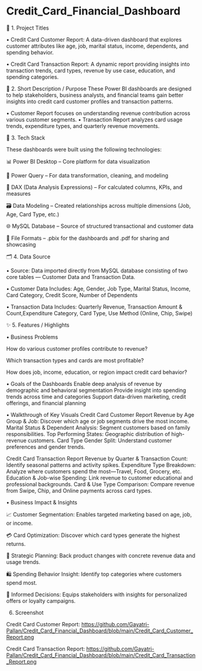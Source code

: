 # Credit_Card_Financial_Dashboard
📌 1. Project Titles

• Credit Card Customer Report:
A data-driven dashboard that explores customer attributes like age, job, marital status, income, dependents, and spending behavior.

• Credit Card Transaction Report:
A dynamic report providing insights into transaction trends, card types, revenue by use case, education, and spending categories.

🎯 2. Short Description / Purpose
These Power BI dashboards are designed to help stakeholders, business analysts, and financial teams gain better insights into credit card customer profiles and transaction patterns.

• Customer Report focuses on understanding revenue contribution across various customer segments.
• Transaction Report analyzes card usage trends, expenditure types, and quarterly revenue movements.

🧰 3. Tech Stack

These dashboards were built using the following technologies:

📊 Power BI Desktop – Core platform for data visualization

🔄 Power Query – For data transformation, cleaning, and modeling

🧠 DAX (Data Analysis Expressions) – For calculated columns, KPIs, and measures

🗃️ Data Modeling – Created relationships across multiple dimensions (Job, Age, Card Type, etc.)

🌐 MySQL Database – Source of structured transactional and customer data

📁 File Formats – .pbix for the dashboards and .pdf for sharing and showcasing

🗂️ 4. Data Source

• Source: Data imported directly from MySQL database consisting of two core tables — Customer Data and Transaction Data.

• Customer Data Includes: Age, Gender, Job Type, Marital Status, Income, Card Category, Credit Score, Number of Dependents

• Transaction Data Includes: Quarterly Revenue, Transaction Amount & Count,Expenditure Category, Card Type, Use Method (Online, Chip, Swipe)

✨ 5. Features / Highlights

• Business Problems

How do various customer profiles contribute to revenue?

Which transaction types and cards are most profitable?

How does job, income, education, or region impact credit card behavior?


• Goals of the Dashboards
Enable deep analysis of revenue by demographic and behavioral segmentation
Provide insight into spending trends across time and categories
Support data-driven marketing, credit offerings, and financial planning

• Walkthrough of Key Visuals
Credit Card Customer Report
Revenue by Age Group & Job: Discover which age or job segments drive the most income.
Marital Status & Dependent Analysis: Segment customers based on family responsibilities.
Top Performing States: Geographic distribution of high-revenue customers.
Card Type Gender Split: Understand customer preferences and gender trends.

Credit Card Transaction Report
Revenue by Quarter & Transaction Count: Identify seasonal patterns and activity spikes.
Expenditure Type Breakdown: Analyze where customers spend the most—Travel, Food, Grocery, etc.
Education & Job-wise Spending: Link revenue to customer educational and professional backgrounds.
Card & Use Type Comparison: Compare revenue from Swipe, Chip, and Online payments across card types.

• Business Impact & Insights

📈 Customer Segmentation: Enables targeted marketing based on age, job, or income.

💳 Card Optimization: Discover which card types generate the highest returns.

🧭 Strategic Planning: Back product changes with concrete revenue data and usage trends.

🛍️ Spending Behavior Insight: Identify top categories where customers spend most.

🧠 Informed Decisions: Equips stakeholders with insights for personalized offers or loyalty campaigns.

6. Screenshot
   
Credit Card Customer Report: https://github.com/Gayatri-Pallan/Credit_Card_Financial_Dashboard/blob/main/Credit_Card_Customer_Report.png

Credit Card Transaction Report: https://github.com/Gayatri-Pallan/Credit_Card_Financial_Dashboard/blob/main/Credit_Card_Transaction_Report.png
